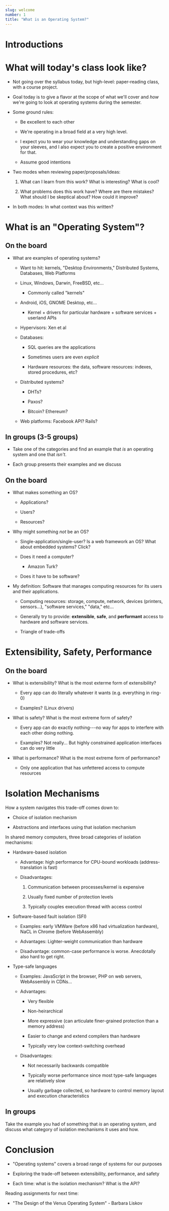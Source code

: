 ```yaml
---
slug: welcome
number: 1
title: "What is an Operating System?"
---
```


# Introductions

# What will today's class look like?

  * Not going over the syllabus today, but high-level: paper-reading class, with a course project.

  * Goal today is to give a flavor at the scope of what we'll cover and _how_
    we're going to look at operating systems during the semester.

  * Some ground rules:

    * Be excellent to each other

    * We're operating in a broad field at a very high level.

    * I expect you to wear your knowledge and understanding gaps on your
      sleeves, and I also expect you to create a positive environment for that.

    * Assume good intentions

  * Two modes when reviewing paper/proposals/ideas:

    1. What can I learn from this work? What is interesting? What is cool?

    2. What problems does this work have? Where are there mistakes? What should
       I be skeptical about? How could it improve?

  * In both modes: In what context was this written?

# What is an "Operating System"?

## On the board

  * What are examples of operating systems?

    * Want to hit: kernels, "Desktop Environments," Distributed Systems, Databases, Web Platforms

    * Linux, Windows, Darwin, FreeBSD, etc...

      * Commonly called "kernels"

    * Android, iOS, GNOME Desktop, etc...
 
      * Kernel + drivers for particular hardware + software services + userland APIs

    * Hypervisors: Xen et al

    * Databases:

      * SQL queries are the applications

      * Sometimes users are even _explicit_

      * Hardware resources: the data, software resources: indexes, stored procedures, etc?

    * Distributed systems?

      * DHTs?

      * Paxos?

      * Bitcoin? Ethereum?

    * Web platforms: Facebook API? Rails?

## In groups (3-5 groups)

  * Take one of the categories and find an example that _is_ an operating system and one that _isn't_.

  * Each group presents their examples and we discuss

## On the board

  * What makes something an OS?

    * Applications?

    * Users?

    * Resources?

  * Why might something _not_ be an OS?

    * Single-application/single-user? Is a web framework an OS? What about embedded systems? Click?

    * Does it need a computer?

      * Amazon Turk?

    * Does it have to be software?

  * My definition: Software that manages computing resources for its users and their applications.

    * Computing resources: storage, compute, network, devices (printers, sensors...), "software services," "data," etc...

    * Generally try to provide: **extensible**, **safe**, and **performant** access to hardware and software services.

    * Triangle of trade-offs

# Extensibility, Safety, Performance

## On the board

  * What is extensibility? What is the most exterme form of extensibility?

    * Every app can do literally whatever it wants (e.g. everything in ring-0)

    * Examples? (Linux drivers)

  * What is safety? What is the most extreme form of safety?

    * Every app can do exactly nothing---no way for apps to interfere with each other doing nothing.

    * Examples? Not really... But highly constrained application interfaces can do very little

  * What is performance? What is the most extreme form of performance?

    * Only one application that has unfettered access to compute resources

# Isolation Mechanisms

How a system navigates this trade-off comes down to:

  * Choice of isolation mechanism

  * Abstractions and interfaces using that isolation mechanism

In shared memory computers, three broad categories of isolation mechanisms:

  * Hardware-based isolation

    * Advantage: high performance for CPU-bound workloads (address-translation is fast)

    * Disadvantages:

      1. Communication between processes/kernel is expensive

      2. Usually fixed number of protection levels

      3. Typically couples execution thread with access control

  * Software-based fault isolation (SFI)

    * Examples: early VMWare (before x86 had virtualization hardware), NaCL in Chrome (before WebAssembly)

    * Advantages: Lighter-weight communication than hardware

    * Disadvantage: common-case performance is worse. Anecdotally also hard to get right.

  * Type-safe languages

    * Examples: JavaScript in the browser, PHP on web servers, WebAssembly in CDNs...

    * Advantages:

      - Very flexible

      - Non-heirarchical

      - More expressive (can articulate finer-grained protection than a memory address)

      - Easier to change and extend compilers than hardware

      - Typically very low context-switching overhead

    * Disadvantages:

      - Not necessarily backwards compatible

      - Typically worse performance since most type-safe languages are relatively slow

      - Usually garbage collected, so hardware to control memory layout and execution characteristics

## In groups

Take the example you had of something that _is_ an operating system, and
discuss what category of isolation mechanisms it uses and how.

# Conclusion

  * "Operating systems" covers a broad range of systems for our purposes

  * Exploring the trade-off between extensibility, performance, and safety

  * Each time: what is the isolation mechanism? What is the API?

Reading assignments for next time:

  * "The Design of the Venus Operating System" - Barbara Liskov

